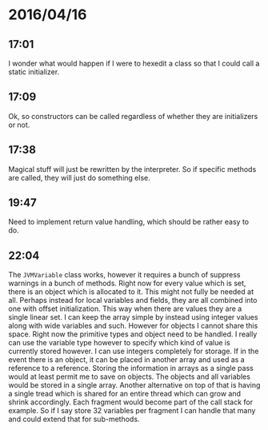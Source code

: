 # 2016/04/16

## 17:01

I wonder what would happen if I were to hexedit a class so that I could call
a static initializer.

## 17:09

Ok, so constructors can be called regardless of whether they are
initializers or not.

## 17:38

Magical stuff will just be rewritten by the interpreter. So if specific methods
are called, they will just do something else.

## 19:47

Need to implement return value handling, which should be rather easy to do.

## 22:04

The `JVMVariable` class works, however it requires a bunch of suppress warnings
in a bunch of methods. Right now for every value which is set, there is an
object which is allocated to it. This might not fully be needed at all.
Perhaps instead for local variables and fields, they are all combined into one
with offset initialization. This way when there are values they are a single
linear set. I can keep the array simple by instead using integer values along
with wide variables and such. However for objects I cannot share this space.
Right now the primitive types and object need to be handled. I really can use
the variable type however to specify which kind of value is currently stored
however. I can use integers completely for storage. If in the event there is
an object, it can be placed in another array and used as a reference to a
reference. Storing the information in arrays as a single pass would at least
permit me to save on objects. The objects and all variables would be stored in
a single array. Another alternative on top of that is having a single tread
which is shared for an entire thread which can grow and shrink accordingly.
Each fragment would become part of the call stack for example. So if I say
store 32 variables per fragment I can handle that many and could extend that
for sub-methods.

